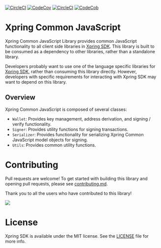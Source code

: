 [![CircleCI](https://img.shields.io/circleci/build/github/xpring-eng/xpring-common-js/master?style=flat-square&token=0ed9e0790d44d163a5bf2793724fc85d98c3845b)](https://circleci.com/gh/xpring-eng/xpring-common-js/tree/master) [![CodeCov](https://img.shields.io/codecov/c/github/xpring-eng/xpring-common-js/master?style=flat-square&token=08b799e2895a4dd6add40c4621880c1a)]((https://codecov.io/gh/xpring-eng/xpring-common-js))
[![CircleCI](https://img.shields.io/circleci/build/github/xpring-eng/xpring-common-js/master?style=flat-square&token=0ed9e0790d44d163a5bf2793724fc85d98c3845b)](https://circleci.com/gh/xpring-eng/xpring-common-js/tree/master) [![CodeCob](https://img.shields.io/codecov/c/github/xpring-eng/xpring-common-js/master?style=flat-square&token=08b799e2895a4dd6add40c4621880c1a)]((https://codecov.io/gh/xpring-eng/xpring-common-js))

# Xpring Common JavaScript

Xpring Common JavaScript Library provides common JavaScript functionality to all client side libraries in [Xpring SDK](https://github.com/xpring-eng/xpring-sdk). This library is built to be consumed as a dependency to other libraries, rather than a standalone library.

Developers probably want to use one of the language specific libraries for [Xpring SDK](https://github.com/xpring-eng/xpring-sdk#client-side-libraries), rather than consuming this library directly. However, developers with specific requirements for interacting with Xpring SDK may want to depend on this library.

## Overview
Xpring Common JavaScript is composed of several classes:
- `Wallet`:  Provides key management, address derivation, and signing / verify functionality.
- `Signer`: Provides utility functions for signing transactions.
- `Serializer`: Provides functionality for serializing Xpring Common JavaScript model objects for signing.
- `Utils`: Provides common utility functions.

# Contributing

Pull requests are welcome! To get started with building this library and opening pull requests, please see [contributing.md](CONTRIBUTING.md).

Thank you to all the users who have contributed to this library!

<a href="https://github.com/xpring-eng/xpring-common-js/graphs/contributors">
  <img src="https://contributors-img.firebaseapp.com/image?repo=xpring-eng/xpring-common-js" />
</a>

# License

Xpring SDK is available under the MIT license. See the [LICENSE](LICENSE) file for more info.
